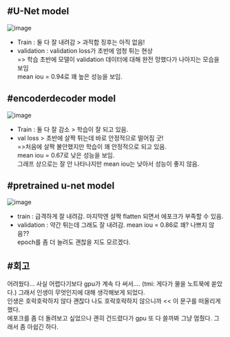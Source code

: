 #U-Net model  
--

![image](https://github.com/user-attachments/assets/09d4ddf8-386b-486c-b256-52311dedf9be)  


* Train : 둘 다 잘 내려감 > 과적합 징후는 아직 없음!  
* validation : validation loss가 초반에 엄청 튀는 현상  
=> 학습 초반에 모델이 validation 데이터에 대해 완전 망했다가 나아지는 모습을 보임  
mean iou = 0.94로 꽤 높은 성능을 보임.


#encoderdecoder model   
--

![image](https://github.com/user-attachments/assets/1680e0f4-8ad9-4f19-8ed4-c396e74daea6)  

* Train : 둘 다 잘 감소 > 학습이 잘 되고 있음.
* val loss > 초반에 살짝 튀는데 바로 안정적으로 떨어짐 굿!  
=>처음에 살짝 불안했지만 학습이 꽤 안정적으로 되고 있음.  
mean iou = 0.67로 낮은 성능을 보임.  
그래프 상으로는 잘 안 나타나지만 mean iou는 낮아서 성능이 좋지 않음.

#pretrained u-net model 
--

![image](https://github.com/user-attachments/assets/0d329818-fdd8-4dc9-96c3-2aeb6dc168dc)  

* train : 급격하게 잘 내려감. 마지막엔 살짝 flatten 되면서 에포크가 부족할 수 있음.
* validation : 약간 튀는데 그래도 잘 내려감.
mean iou = 0.86로 꽤? 나쁘지 않음??  
epoch를 좀 더 늘려도 괜찮을 지도 모르겠다.

#회고
--  
어려웠다... 사실 어렵다기보다 gpu가 계속 다 써서.... (tmi: 게다가 물을 노트북에 쏟았다.) 그래서 인생이 무엇인지에 대해 생각해보게 되었다.  
인생은 호락호락하지 않다 괜찮다 나도 호락호락하지 않으니까 << 이 문구를 떠올리게 했다.  
에포크를 좀 더 돌려보고 싶었으나 괜히 건드렸다가 gpu 또 다 쓸까봐 그냥 멈췄다. 그래서 좀 아쉽긴 하다. 




